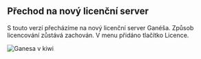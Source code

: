 ﻿---
categories: [kiwi]
layout: kiwi
---
## Přechod na nový licenční server

S touto verzí přecházíme na nový licenční server Ganéša. Způsob licencování zůstává zachován. V menu přidáno tlačítko Licence.

![Ganesa v kiwi]({{site.url}}/data/ganesakiwi.PNG "Ganesa v kiwi")

